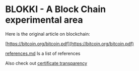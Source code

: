 # BLOKKI - A Block Chain experimental area

Here is the original article on blockchain:

[https://bitcoin.org/bitcoin.pdf](https://bitcoin.org/bitcoin.pdf)

[references.md](references.md) Is a list of references

Also check out [certificate transparency](https://www.certificate-transparency.org/)

